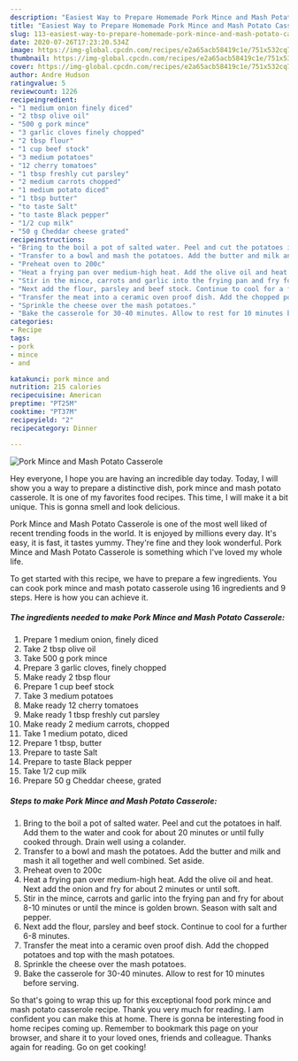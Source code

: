 ```yaml
---
description: "Easiest Way to Prepare Homemade Pork Mince and Mash Potato Casserole"
title: "Easiest Way to Prepare Homemade Pork Mince and Mash Potato Casserole"
slug: 113-easiest-way-to-prepare-homemade-pork-mince-and-mash-potato-casserole
date: 2020-07-26T17:23:20.534Z
image: https://img-global.cpcdn.com/recipes/e2a65acb58419c1e/751x532cq70/pork-mince-and-mash-potato-casserole-recipe-main-photo.jpg
thumbnail: https://img-global.cpcdn.com/recipes/e2a65acb58419c1e/751x532cq70/pork-mince-and-mash-potato-casserole-recipe-main-photo.jpg
cover: https://img-global.cpcdn.com/recipes/e2a65acb58419c1e/751x532cq70/pork-mince-and-mash-potato-casserole-recipe-main-photo.jpg
author: Andre Hudson
ratingvalue: 5
reviewcount: 1226
recipeingredient:
- "1 medium onion finely diced"
- "2 tbsp olive oil"
- "500 g pork mince"
- "3 garlic cloves finely chopped"
- "2 tbsp flour"
- "1 cup beef stock"
- "3 medium potatoes"
- "12 cherry tomatoes"
- "1 tbsp freshly cut parsley"
- "2 medium carrots chopped"
- "1 medium potato diced"
- "1 tbsp butter"
- "to taste Salt"
- "to taste Black pepper"
- "1/2 cup milk"
- "50 g Cheddar cheese grated"
recipeinstructions:
- "Bring to the boil a pot of salted water. Peel and cut the potatoes in half. Add them to the water and cook for about 20 minutes or until fully cooked through. Drain well using a colander."
- "Transfer to a bowl and mash the potatoes. Add the butter and milk and mash it all together and well combined. Set aside."
- "Preheat oven to 200c"
- "Heat a frying pan over medium-high heat. Add the olive oil and heat. Next add the onion and fry for about 2 minutes or until soft."
- "Stir in the mince, carrots and garlic into the frying pan and fry for about 8-10 minutes or until the mince is golden brown. Season with salt and pepper."
- "Next add the flour, parsley and beef stock. Continue to cool for a further 6-8 minutes."
- "Transfer the meat into a ceramic oven proof dish. Add the chopped potatoes and top with the mash potatoes."
- "Sprinkle the cheese over the mash potatoes."
- "Bake the casserole for 30-40 minutes. Allow to rest for 10 minutes before serving."
categories:
- Recipe
tags:
- pork
- mince
- and

katakunci: pork mince and 
nutrition: 215 calories
recipecuisine: American
preptime: "PT25M"
cooktime: "PT37M"
recipeyield: "2"
recipecategory: Dinner

---
```



![Pork Mince and Mash Potato Casserole](https://img-global.cpcdn.com/recipes/e2a65acb58419c1e/751x532cq70/pork-mince-and-mash-potato-casserole-recipe-main-photo.jpg)

Hey everyone, I hope you are having an incredible day today. Today, I will show you a way to prepare a distinctive dish, pork mince and mash potato casserole. It is one of my favorites food recipes. This time, I will make it a bit unique. This is gonna smell and look delicious.



Pork Mince and Mash Potato Casserole is one of the most well liked of recent trending foods in the world. It is enjoyed by millions every day. It's easy, it is fast, it tastes yummy. They're fine and they look wonderful. Pork Mince and Mash Potato Casserole is something which I've loved my whole life.


To get started with this recipe, we have to prepare a few ingredients. You can cook pork mince and mash potato casserole using 16 ingredients and 9 steps. Here is how you can achieve it.

<!--inarticleads1-->

##### The ingredients needed to make Pork Mince and Mash Potato Casserole:

1. Prepare 1 medium onion, finely diced
1. Take 2 tbsp olive oil
1. Take 500 g pork mince
1. Prepare 3 garlic cloves, finely chopped
1. Make ready 2 tbsp flour
1. Prepare 1 cup beef stock
1. Take 3 medium potatoes
1. Make ready 12 cherry tomatoes
1. Make ready 1 tbsp freshly cut parsley
1. Make ready 2 medium carrots, chopped
1. Take 1 medium potato, diced
1. Prepare 1 tbsp, butter
1. Prepare to taste Salt
1. Prepare to taste Black pepper
1. Take 1/2 cup milk
1. Prepare 50 g Cheddar cheese, grated




<!--inarticleads2-->

##### Steps to make Pork Mince and Mash Potato Casserole:

1. Bring to the boil a pot of salted water. Peel and cut the potatoes in half. Add them to the water and cook for about 20 minutes or until fully cooked through. Drain well using a colander.
1. Transfer to a bowl and mash the potatoes. Add the butter and milk and mash it all together and well combined. Set aside.
1. Preheat oven to 200c
1. Heat a frying pan over medium-high heat. Add the olive oil and heat. Next add the onion and fry for about 2 minutes or until soft.
1. Stir in the mince, carrots and garlic into the frying pan and fry for about 8-10 minutes or until the mince is golden brown. Season with salt and pepper.
1. Next add the flour, parsley and beef stock. Continue to cool for a further 6-8 minutes.
1. Transfer the meat into a ceramic oven proof dish. Add the chopped potatoes and top with the mash potatoes.
1. Sprinkle the cheese over the mash potatoes.
1. Bake the casserole for 30-40 minutes. Allow to rest for 10 minutes before serving.




So that's going to wrap this up for this exceptional food pork mince and mash potato casserole recipe. Thank you very much for reading. I am confident you can make this at home. There is gonna be interesting food in home recipes coming up. Remember to bookmark this page on your browser, and share it to your loved ones, friends and colleague. Thanks again for reading. Go on get cooking!
